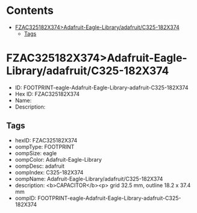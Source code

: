 



Contents
========

* [FZAC325182X374>Adafruit-Eagle-Library/adafruit/C325-182X374](#fzac325182x374adafruit-eagle-libraryadafruitc325-182x374)
	* [Tags](#tags)

# FZAC325182X374>Adafruit-Eagle-Library/adafruit/C325-182X374

- ID: FOOTPRINT-eagle-Adafruit-Eagle-Library-adafruit-C325-182X374
- Hex ID: FZAC325182X374
- Name: 
- Description: 

## Tags

- hexID: FZAC325182X374
- oompType: FOOTPRINT
- oompSize: eagle
- oompColor: Adafruit-Eagle-Library
- oompDesc: adafruit
- oompIndex: C325-182X374
- oompName: Adafruit-Eagle-Library/adafruit/C325-182X374
- description: &lt;b&gt;CAPACITOR&lt;/b&gt;&lt;p&gt;
grid 32.5 mm, outline 18.2 x 37.4 mm
- oompID: FOOTPRINT-eagle-Adafruit-Eagle-Library-adafruit-C325-182X374
